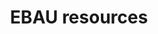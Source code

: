 ---
title: "EBAU resources"  # Add a page title.
summary: "EBAU resources"  # Add a page description.
type: "widget_page"  # Page type is a Widget Page
---
